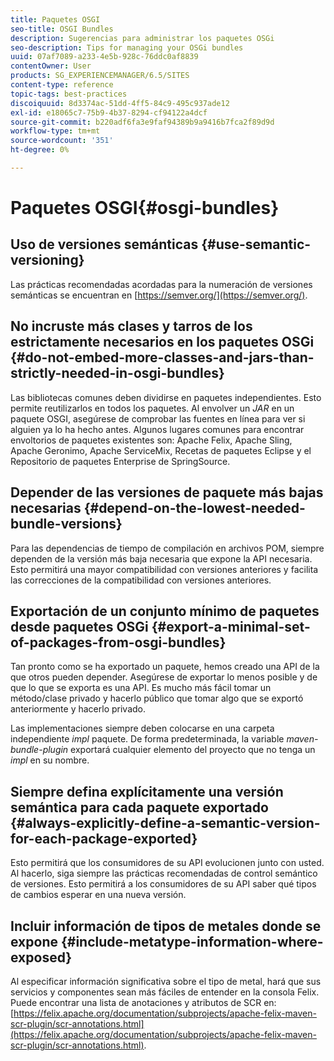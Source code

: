 ```yaml
---
title: Paquetes OSGI
seo-title: OSGI Bundles
description: Sugerencias para administrar los paquetes OSGi
seo-description: Tips for managing your OSGi bundles
uuid: 07af7089-a233-4e5b-928c-76ddc0af8839
contentOwner: User
products: SG_EXPERIENCEMANAGER/6.5/SITES
content-type: reference
topic-tags: best-practices
discoiquuid: 8d3374ac-51dd-4ff5-84c9-495c937ade12
exl-id: e18065c7-75b9-4b37-8294-cf94122a4dcf
source-git-commit: b220adf6fa3e9faf94389b9a9416b7fca2f89d9d
workflow-type: tm+mt
source-wordcount: '351'
ht-degree: 0%

---
```


# Paquetes OSGI{#osgi-bundles}

## Uso de versiones semánticas {#use-semantic-versioning}

Las prácticas recomendadas acordadas para la numeración de versiones semánticas se encuentran en [https://semver.org/](https://semver.org/).

## No incruste más clases y tarros de los estrictamente necesarios en los paquetes OSGi {#do-not-embed-more-classes-and-jars-than-strictly-needed-in-osgi-bundles}

Las bibliotecas comunes deben dividirse en paquetes independientes. Esto permite reutilizarlos en todos los paquetes. Al envolver un *JAR* en un paquete OSGI, asegúrese de comprobar las fuentes en línea para ver si alguien ya lo ha hecho antes. Algunos lugares comunes para encontrar envoltorios de paquetes existentes son: Apache Felix, Apache Sling, Apache Geronimo, Apache ServiceMix, Recetas de paquetes Eclipse y el Repositorio de paquetes Enterprise de SpringSource.

## Depender de las versiones de paquete más bajas necesarias {#depend-on-the-lowest-needed-bundle-versions}

Para las dependencias de tiempo de compilación en archivos POM, siempre dependen de la versión más baja necesaria que expone la API necesaria. Esto permitirá una mayor compatibilidad con versiones anteriores y facilita las correcciones de la compatibilidad con versiones anteriores.

## Exportación de un conjunto mínimo de paquetes desde paquetes OSGi {#export-a-minimal-set-of-packages-from-osgi-bundles}

Tan pronto como se ha exportado un paquete, hemos creado una API de la que otros pueden depender. Asegúrese de exportar lo menos posible y de que lo que se exporta es una API. Es mucho más fácil tomar un método/clase privado y hacerlo público que tomar algo que se exportó anteriormente y hacerlo privado.

Las implementaciones siempre deben colocarse en una carpeta independiente *impl* paquete. De forma predeterminada, la variable *maven-bundle-plugin* exportará cualquier elemento del proyecto que no tenga un *impl* en su nombre.

## Siempre defina explícitamente una versión semántica para cada paquete exportado {#always-explicitly-define-a-semantic-version-for-each-package-exported}

Esto permitirá que los consumidores de su API evolucionen junto con usted. Al hacerlo, siga siempre las prácticas recomendadas de control semántico de versiones. Esto permitirá a los consumidores de su API saber qué tipos de cambios esperar en una nueva versión.

## Incluir información de tipos de metales donde se expone {#include-metatype-information-where-exposed}

Al especificar información significativa sobre el tipo de metal, hará que sus servicios y componentes sean más fáciles de entender en la consola Felix. Puede encontrar una lista de anotaciones y atributos de SCR en: [https://felix.apache.org/documentation/subprojects/apache-felix-maven-scr-plugin/scr-annotations.html](https://felix.apache.org/documentation/subprojects/apache-felix-maven-scr-plugin/scr-annotations.html).
